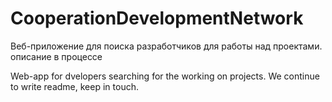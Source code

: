 # CooperationDevelopmentNetwork
Веб-приложение для поиска разработчиков для работы над проектами.
описание в процессе

Web-app for dvelopers searching for the working on projects.
We continue to write readme, keep in touch.
